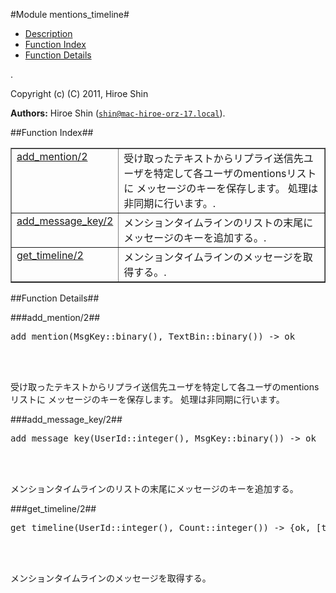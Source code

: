 

#Module mentions_timeline#
* [Description](#description)
* [Function Index](#index)
* [Function Details](#functions)


.



Copyright (c) (C) 2011, Hiroe Shin

__Authors:__ Hiroe Shin ([`shin@mac-hiroe-orz-17.local`](mailto:shin@mac-hiroe-orz-17.local)).<a name="index"></a>

##Function Index##


<table width="100%" border="1" cellspacing="0" cellpadding="2" summary="function index"><tr><td valign="top"><a href="#add_mention-2">add_mention/2</a></td><td>
受け取ったテキストからリプライ送信先ユーザを特定して各ユーザのmentionsリストに
メッセージのキーを保存します。
処理は非同期に行います。.</td></tr><tr><td valign="top"><a href="#add_message_key-2">add_message_key/2</a></td><td>
メンションタイムラインのリストの末尾にメッセージのキーを追加する。.</td></tr><tr><td valign="top"><a href="#get_timeline-2">get_timeline/2</a></td><td>
メンションタイムラインのメッセージを取得する。.</td></tr></table>


<a name="functions"></a>

##Function Details##

<a name="add_mention-2"></a>

###add_mention/2##




<pre>add_mention(MsgKey::binary(), TextBin::binary()) -&gt; ok</pre>
<br></br>





受け取ったテキストからリプライ送信先ユーザを特定して各ユーザのmentionsリストに
メッセージのキーを保存します。
処理は非同期に行います。<a name="add_message_key-2"></a>

###add_message_key/2##




<pre>add_message_key(UserId::integer(), MsgKey::binary()) -&gt; ok</pre>
<br></br>





メンションタイムラインのリストの末尾にメッセージのキーを追加する。<a name="get_timeline-2"></a>

###get_timeline/2##




<pre>get_timeline(UserId::integer(), Count::integer()) -&gt; {ok, [tuple()]} | {error, Reason::binary()}</pre>
<br></br>





メンションタイムラインのメッセージを取得する。